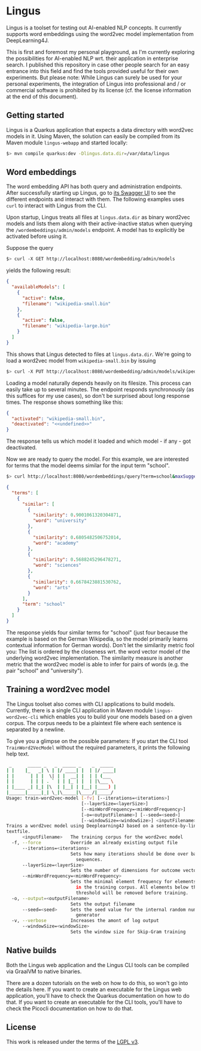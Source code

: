 # Lingus

Lingus is a toolset for testing out AI-enabled NLP concepts. It currently supports word embeddings using the word2vec model implementation from DeepLearning4J.

This is first and foremost my personal playground, as I'm currently exploring the possibilities for AI-enabled NLP wrt. their application in enterprise search. I published this repository in case other people search for an easy entrance into this field and find the tools provided useful for their own experiments. But please note: While Lingus can surely be used for your personal experiments, the integration of Lingus into professional and / or commercial software is prohibited by its license (cf. the license information at the end of this document).

## Getting started

Lingus is a Quarkus application that expects a data directory with word2vec models in it. Using Maven, the solution can easily be compiled from its Maven module `lingus-webapp` and started locally:

```bash
$> mvn compile quarkus:dev -Dlingus.data.dir=/var/data/lingus
```

## Word embeddings

The word embedding API has both query and administration endpoints. After successfully starting up Lingus, go to [its Swagger UI](http://localhost:8080/swagger-ui) to see the different endpoints and interact with them. The following examples uses `curl` to interact with Lingus from the CLI.

Upon startup, Lingus treats all files at `lingus.data.dir` as binary word2vec models and lists them along with their active-inactive status when querying the `/wordembeddings/admin/models` endpoint. A model has to explicitly be activated before using it.
 
Suppose the query

```bash
$> curl -X GET http://localhost:8080/wordembedding/admin/models
```

yields the following result:

```json
{
  "availableModels": [
    {
      "active": false,
      "filename": "wikipedia-small.bin"
    },
    {
      "active": false,
      "filename": "wikipedia-large.bin"
    }
  ]
}
``` 

This shows that Lingus detected to files at `lingus.data.dir`. We're going to load a word2vec model from `wikipedia-small.bin` by issuing

```bash
$> curl -X PUT http://localhost:8080/wordembedding/admin/models/wikipedia-small.bin
```

Loading a model naturally depends heavily on its filesize. This process can easily take up to several minutes. The endpoint responds synchronously (as this suffices for my use cases), so don't be surprised about long response times. The response shows something like this:

```json
{
  "activated": "wikipedia-small.bin",
  "deactivated": "<<undefined>>"
}
```

The response tells us which model it loaded and which model - if any - got deactivated.

Now we are ready to query the model. For this example, we are interested for terms that the model deems similar for the input term "school".

```bash
$> curl http://localhost:8080/wordembeddings/query?term=school&maxSuggestions=5
```
```json
{
  "terms": [
    {
      "similar": [
        {
          "similarity": 0.9001061320304871,
          "word": "university"
        },
        {
          "similarity": 0.6805482506752014,
          "word": "academy"
        },
        {
          "similarity": 0.5688245296478271,
          "word": "sciences"
        },
        {
          "similarity": 0.6678423881530762,
          "word": "arts"
        }
      ],
      "term": "school"
    }
  ]
}
```

The response yields four similar terms for "school" (just four because the example is based on the German Wikipedia, so the model primarily learns contextual information for German words). Don't let the similarity metric fool you: The list is ordered by the closeness wrt. the word vector model of the underlying word2vec implementation. The similarity measure is another metric that the word2vec model is able to infer for pairs of words (e.g. the pair "school" and "university").

## Training a word2vec model

The Lingus toolset also comes with CLI applications to build models. Currently, there is a single CLI application in Maven module `lingus-word2vec-cli` which enables you to build your one models based on a given corpus. The corpus needs to be a plaintext file where each sentence is separated by a newline.

To give you a glimpse on the possible parameters: If you start the CLI tool `TrainWord2VecModel` without the required parameters, it prints the following help text.

```bash
 _      _____ _   _  _____ _    _  _____
| |    |_   _| \ | |/ ____| |  | |/ ____|
| |      | | |  \| | |  __| |  | | (___
| |      | | | . ` | | |_ | |  | |\___ \
| |____ _| |_| |\  | |__| | |__| |____) |
|______|_____|_| \_|\_____|\____/|_____/
Usage: train-word2vec-model [-fv] [--iterations=<iterations>]
                            [--layerSize=<layerSize>]
                            [--minWordFrequency=<minWordFrequency>]
                            [-o=<outputFilename>] [--seed=<seed>]
                            [--windowSize=<windowSize>] <inputFilename>
Trains a word2vec model using Deeplearning4J based on a sentence-by-line
textfile.
      <inputFilename>   The training corpus for the word2vec model
  -f, --force           Override an already existing output file
      --iterations=<iterations>
                        Sets how many iterations should be done over batched
                          sequences.
      --layerSize=<layerSize>
                        Sets the number of dimensions for outcome vectors
      --minWordFrequency=<minWordFrequency>
                        Sets the minimal element frequency for elements found
                          in the training corpus. All elements below this
                          threshold will be removed before training.
  -o, --output=<outputFilename>
                        Sets the output filename
      --seed=<seed>     Sets the seed value for the internal random number
                          generator
  -v, --verbose         Increases the amont of log output
      --windowSize=<windowSize>
                        Sets the window size for Skip-Gram training
```

## Native builds

Both the Lingus web application and the Lingus CLI tools can be compiled via GraalVM to native binaries. 

There are a dozen tutorials on the web on how to do this, so won't go into the details here. If you want to create an executable for the Lingus web application, you'll have to check the Quarkus documentation on how to do that. If you want to create an executable for the CLI tools, you'll have to check the Picocli documentation on how to do that.

## License

This work is released under the terms of the [LGPL v3](http://www.gnu.org/licenses/lgpl-3.0.html).